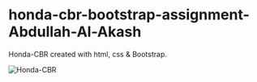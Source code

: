 # honda-cbr-bootstrap-assignment-Abdullah-Al-Akash

Honda-CBR created with html, css & Bootstrap.

<img src="https://i.ibb.co/sRkZNPn/honda-cb-r-netlify-app-min.png" alt="Honda-CBR" border="0">

